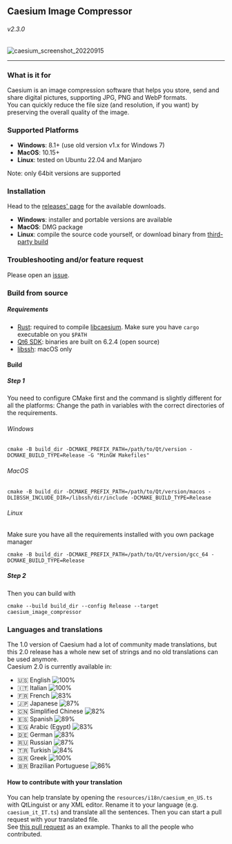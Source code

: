 ## Caesium Image Compressor

###### v2.3.0

![caesium_screenshot_20220915](https://user-images.githubusercontent.com/12133996/190349051-6baebec3-9937-4047-8670-fb025c6c4869.PNG)

----------
### What is it for
Caesium is an image compression software that helps you store, send and share digital pictures, supporting JPG, PNG and WebP formats.  
You can quickly reduce the file size (and resolution, if you want) by preserving the overall quality of the image.

### Supported Platforms
- **Windows**: 8.1+ (use old version v1.x for Windows 7)
- **MacOS**: 10.15+
- **Linux**: tested on Ubuntu 22.04 and Manjaro

Note: only 64bit versions are supported

### Installation
Head to the [releases' page](https://github.com/Lymphatus/caesium-image-compressor/releases) for the available downloads.
- **Windows**: installer and portable versions are available
- **MacOS**: DMG package
- **Linux**: compile the source code yourself, or download binary from [third-party build](https://github.com/larygwil/caesium-image-compressor/releases)

### Troubleshooting and/or feature request
Please open an [issue](https://github.com/Lymphatus/caesium-image-compressor/issues).

### Build from source
##### Requirements
- [Rust](https://www.rust-lang.org/tools/install): required to compile [libcaesium](https://github.com/Lymphatus/libcaesium). Make sure you have `cargo` executable on you `$PATH`
- [Qt6 SDK](https://www.qt.io/download/): binaries are built on 6.2.4 (open source)
- [libssh](https://www.libssh.org/): macOS only

#### Build
##### Step 1
You need to configure CMake first and the command is slightly different for all the platforms:
Change the path in variables with the correct directories of the requirements.
###### Windows
```
cmake -B build_dir -DCMAKE_PREFIX_PATH=/path/to/Qt/version -DCMAKE_BUILD_TYPE=Release -G "MinGW Makefiles"
```
###### MacOS
```
cmake -B build_dir -DCMAKE_PREFIX_PATH=/path/to/Qt/version/macos -DLIBSSH_INCLUDE_DIR=/libssh/dir/include -DCMAKE_BUILD_TYPE=Release
```
###### Linux
Make sure you have all the requirements installed with you own package manager
```
cmake -B build_dir -DCMAKE_PREFIX_PATH=/path/to/Qt/version/gcc_64 -DCMAKE_BUILD_TYPE=Release
```
##### Step 2
Then you can build with
```
cmake --build build_dir --config Release --target caesium_image_compressor
```

### Languages and translations
The 1.0 version of Caesium had a lot of community made translations, but this 2.0 release has a whole new set of strings and no old translations can be used anymore.   
Caesium 2.0 is currently available in:
- 🇺🇸 English ![100%](https://progress-bar.dev/100)
- 🇮🇹 Italian ![100%](https://progress-bar.dev/100)
- 🇫🇷 French ![83%](https://progress-bar.dev/83)
- 🇯🇵 Japanese ![87%](https://progress-bar.dev/87)
- 🇨🇳 Simplified Chinese ![82%](https://progress-bar.dev/82)
- 🇪🇸 Spanish ![89%](https://progress-bar.dev/89)
- 🇪🇬 Arabic (Egypt) ![83%](https://progress-bar.dev/83)
- 🇩🇪 German ![83%](https://progress-bar.dev/83)
- 🇷🇺 Russian ![87%](https://progress-bar.dev/87)
- 🇹🇷 Turkish ![84%](https://progress-bar.dev/84)
- 🇬🇷 Greek ![100%](https://progress-bar.dev/100)
- 🇧🇷 Brazilian Portuguese ![86%](https://progress-bar.dev/86)

#### How to contribute with your translation
You can help translate by opening the `resources/i18n/caesium_en_US.ts` with QtLinguist or any XML editor. Rename it to your language (e.g. `caesium_it_IT.ts`) and translate all the sentences. Then you can start a pull request with your translated file.  
See [this pull request](https://github.com/Lymphatus/caesium-image-compressor/pull/106) as an example.
Thanks to all the people who contributed.
